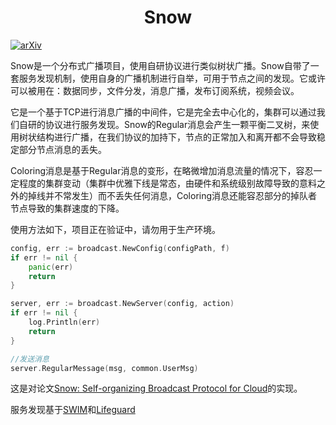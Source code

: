 
<center><h1>Snow</h1></center>

[![arXiv](https://img.shields.io/badge/arXiv%20paper-2504.02676-b31b1b.svg)](https://arxiv.org/abs/2504.02676)&nbsp;

Snow是一个分布式广播项目，使用自研协议进行类似树状广播。Snow自带了一套服务发现机制，使用自身的广播机制进行自举，可用于节点之间的发现。它或许可以被用在：数据同步，文件分发，消息广播，发布订阅系统，视频会议。

它是一个基于TCP进行消息广播的中间件，它是完全去中心化的，集群可以通过我们自研的协议进行服务发现。Snow的Regular消息会产生一颗平衡二叉树，来使用树状结构进行广播，在我们协议的加持下，节点的正常加入和离开都不会导致稳定部分节点消息的丢失。

Coloring消息是基于Regular消息的变形，在略微增加消息流量的情况下，容忍一定程度的集群变动（集群中优雅下线是常态，由硬件和系统级别故障导致的意料之外的掉线并不常发生）而不丢失任何消息，Coloring消息还能容忍部分的掉队者节点导致的集群速度的下降。

使用方法如下，项目正在验证中，请勿用于生产环境。

~~~go
config, err := broadcast.NewConfig(configPath, f)
if err != nil {
    panic(err)
    return
}

server, err := broadcast.NewServer(config, action)
if err != nil {
    log.Println(err)
    return
}

//发送消息
server.RegularMessage(msg, common.UserMsg)
~~~

这是对论文[Snow: Self-organizing Broadcast Protocol for Cloud](https://arxiv.org/abs/2504.02676)的实现。

服务发现基于[SWIM](https://www.cs.cornell.edu/projects/Quicksilver/public_pdfs/SWIM.pdf)和[Lifeguard](https://arxiv.org/abs/1707.007)
